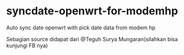 # syncdate-openwrt-for-modemhp
Auto sync date openwrt with pick date data from modem hp

Sebagian source didapat dari @Teguh Surya Mungaran(silahkan bisa kunjungi FB nya)
